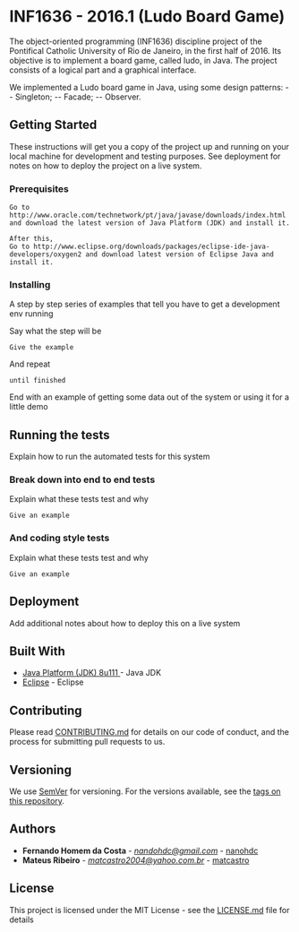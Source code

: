  # INF1636 - 2016.1 (Ludo Board Game)

The object-oriented programming (INF1636) discipline project of the Pontifical Catholic University of Rio de Janeiro, in the first half of 2016. Its objective is to implement a board game, called ludo, in Java. The project consists of a logical part and a graphical interface.

We implemented a Ludo board game in Java, using some design patterns:
 -- Singleton;
 -- Facade;
 -- Observer.

## Getting Started

These instructions will get you a copy of the project up and running on your local machine for development and testing purposes. See deployment for notes on how to deploy the project on a live system.

### Prerequisites

```
Go to http://www.oracle.com/technetwork/pt/java/javase/downloads/index.html
and download the latest version of Java Platform (JDK) and install it.

After this,
Go to http://www.eclipse.org/downloads/packages/eclipse-ide-java-developers/oxygen2 and download latest version of Eclipse Java and install it.
```

### Installing

A step by step series of examples that tell you have to get a development env running

Say what the step will be

```
Give the example
```

And repeat

```
until finished
```

End with an example of getting some data out of the system or using it for a little demo

## Running the tests

Explain how to run the automated tests for this system

### Break down into end to end tests

Explain what these tests test and why

```
Give an example
```

### And coding style tests

Explain what these tests test and why

```
Give an example
```

## Deployment

Add additional notes about how to deploy this on a live system

## Built With

* [Java Platform (JDK) 8u111 ](http://www.oracle.com/technetwork/pt/java/javase/downloads/index.html) - Java JDK
* [Eclipse](http://www.eclipse.org/downloads/packages/eclipse-ide-java-developers/oxygen2) - Eclipse

## Contributing

Please read [CONTRIBUTING.md](https://gist.github.com/PurpleBooth/b24679402957c63ec426) for details on our code of conduct, and the process for submitting pull requests to us.

## Versioning

We use [SemVer](http://semver.org/) for versioning. For the versions available, see the [tags on this repository](https://github.com/your/project/tags). 

## Authors

* **Fernando Homem da Costa** - *nandohdc@gmail.com* - [nanohdc](https://github.com/nandohdc)
* **Mateus Ribeiro** - *matcastro2004@yahoo.com.br* - [matcastro](https://github.com/matcastro)

## License

This project is licensed under the MIT License - see the [LICENSE.md](LICENSE.md) file for details

